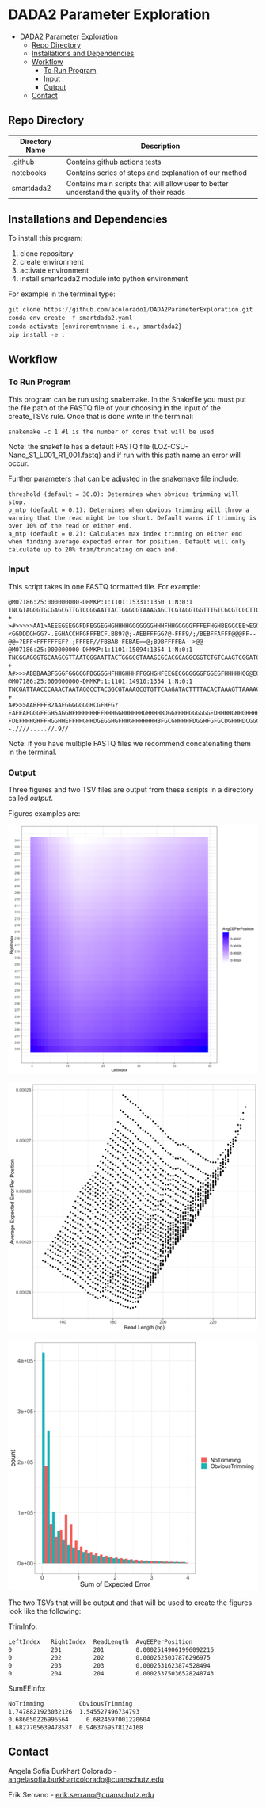 # DADA2 Parameter Exploration

- [DADA2 Parameter Exploration](#dada2-parameter-exploration)
  - [Repo Directory](#repo-directory)
  - [Installations and Dependencies](#installations-and-dependencies)
  - [Workflow](#workflow)
    - [To Run Program](#to-run-program)
    - [Input](#input)
    - [Output](#output)
  - [Contact](#contact)

## Repo Directory

|Directory Name|Description|
|---------------|-----------|
|.github| Contains github actions tests|
|notebooks| Contains series of steps and explanation of our method|
|smartdada2| Contains main scripts that will allow user to better understand the quality of their reads|

## Installations and Dependencies

To install this program:

1. clone repository
2. create environment
3. activate environment
4. install smartdada2 module into python environment

For example in the terminal type:

```python
git clone https://github.com/acolorado1/DADA2ParameterExploration.git
conda env create -f smartdada2.yaml
conda activate {environemtnname i.e., smartdada2}
pip install -e .
```

## Workflow

### To Run Program

This program can be run using snakemake. In the Snakefile you must put the file path of the FASTQ file of your choosing in the input of the create_TSVs rule. Once that is done write in the terminal:

```
snakemake -c 1 #1 is the number of cores that will be used
```

Note: the snakefile has a default FASTQ file (LOZ-CSU-Nano_S1_L001_R1_001.fastq) and if run with this path name an error will occur.

Further parameters that can be adjusted in the snakemake file include:

```
threshold (default = 30.0): Determines when obvious trimming will stop.
o_mtp (default = 0.1): Determines when obvious trimming will throw a warning that the read might be too short. Default warns if trimming is over 10% of the read on either end.
a_mtp (default = 0.2): Calculates max index trimming on either end when finding average expected error for position. Default will only calculate up to 20% trim/truncating on each end.
```

### Input

This script takes in one FASTQ formatted file. For example:

```
@M07186:25:000000000-DHMKP:1:1101:15331:1350 1:N:0:1
TNCGTAGGGTGCGAGCGTTGTCCGGAATTACTGGGCGTAAAGAGCTCGTAGGTGGTTTGTCGCGTCGCTTGTGAAAGCCCGGGGCTTAACTCCGGGTCTGCAGGCGATACGGGCATAACTTGAGTGCTGTAGGGGAGACTGGAATTCCTGGTGTAGCGGTGGAATGCGCAGATATCAGGAGGAACACCGATGGCGAAGGCAGGTCTCTGGGCAGTAACTGACGCTGAGGAGCGAAAGCATGGGGAGCGAAC
+
>#>>>>>AA1>AEEEGEEGGFDFEGGEGHGHHHHGGGGGGGHHHFHHGGGGGFFFEFHGHBEGGCEE>EGGHHBBF1GGHGGGGGGHGHFHDHGGCBCGCGFH0EC/CGCGCGCGHEFCGHHGC=<GGDDDGHGG?-.EGHACCHFGFFFBCF.BB9?@;-AEBFFFGG?@-FFF9/;/BEBFFAFFF@@@FF--@@=?EFF<FFFFFFEF?-;FFFBF//FBBAB-FEBAE==@;B9BFFFFBA-->@@-
@M07186:25:000000000-DHMKP:1:1101:15094:1354 1:N:0:1
TNCGGAGGGTGCAAGCGTTAATCGGAATTACTGGGCGTAAAGCGCACGCAGGCGGTCTGTCAAGTCGGATGTGAAATCCCCGGGCTCAACCTGGGAACTGCATTCGAAACTGGCAGGCTAGAGTCTTGTAGAGGGGGGTAGAATTCCAGGTGTAGCGGTGAAATGCGTAGAGATCTGGAGGAATACCGGTGGCGAAGGCGGCCCCCTGGACAAAGACTGACGCTCAGGTGCGAAAGCGTGGGGAGCAAACA
+
A#>>>ABBBAABFGGGFGGGGGFDGGGGHFHHGHHHFFGGHGHFEEGECGGGGGGFGGEGFHHHHHGG@EGFGHFHHHHHGGGGGGHHFGHHHHGHHGHFHHHHHHHEE@GHHHHGGGHGHFGHHHHGHFHHHHGGGFFFFFFFFFFFFFFFFFFFFFFFFFFFFFFFFFFFFFFFFFFFFFFFFFFFFFFFFFFACDFAFFDAFFFFFFFFFFFFFFFFFFDDDDFFFFBFDDCFFFFFFFFFFFFFFFF
@M07186:25:000000000-DHMKP:1:1101:14910:1354 1:N:0:1
TNCGATTAACCCAAACTAATAGGCCTACGGCGTAAAGCGTGTTCAAGATACTTTTACACTAAAGTTAAAACTTAACTAAGCCGTAAAAAGCTACAGTTATCATAAAATAAACCACGAAAGTGACTTTATAATAATCTGACTACACGATAGCTAAGACCCAAACTGGGATTAGAAACCCCTGTAGTCCGGCTGGCTGACTATCTCGTATGCCGTCTTCTGCTTGAAAAAAAAAAAATAGACGTGCTAGGTAT
+
A#>>>AABFFFB2AAEGGGGGGGHCGFHFG?EAEEAFGGGFEGH5AGGHFHHHHHHFFHHHGGHHHHHHGHHHHBDGGFHHHGGGGGGEDHHHHGHHGHHHHHFGEFGGFFFFFEFGGEF?FDEFHHHGHFFHGGHHEFFHHGHHDGEGGHGFHHGHHHHHHHBFGCGHHHHFDGGHFGFGCDGHHHDCGGCCABEGGHHH0CGHGGG/FGGG@FFGGGGFEFFB0CFBB<-;--.////.....//.9//
```

Note: if you have multiple FASTQ files we recommend concatenating them in the terminal.

### Output

Three figures and two TSV files are output from these scripts in a directory called *output*.

Figures examples are:

![Heatmap](https://github.com/acolorado1/DADA2ParameterExploration/blob/d4fd1382abd207a2ad6dc1569193ea5f6ba067ba/example_output/HeatmapIndexValueByAvgEE.png)

![Scatterplot](https://github.com/acolorado1/DADA2ParameterExploration/blob/d4fd1382abd207a2ad6dc1569193ea5f6ba067ba/example_output/ScatterReadLengthByAvgEE.png)

![Histogram](https://github.com/acolorado1/DADA2ParameterExploration/blob/d4fd1382abd207a2ad6dc1569193ea5f6ba067ba/example_output/HistogramRetainedReadCount.png)

The two TSVs that will be output and that will be used to create the figures look like the following:

TrimInfo:

```
LeftIndex	RightIndex	ReadLength	AvgEEPerPosition
0	        201	        201	        0.00025149061996092216
0	        202	        202	        0.0002525037876296975
0	        203	        203	        0.0002531623874528494
0	        204	        204	        0.00025375036528248743
```

SumEEInfo:

```
NoTrimming	        ObviousTrimming
1.7478821923032126	1.545527496734793
0.686050226996564	  0.6824597001220604
1.6827705639478587	0.9463769578124168
```

## Contact

Angela Sofia Burkhart Colorado - angelasofia.burkhartcolorado@cuanschutz.edu

Erik Serrano - erik.serrano@cuanschutz.edu
